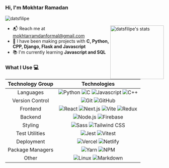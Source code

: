 ### Hi, I'm Mokhtar Ramadan

![datsfilipe](https://komarev.com/ghpvc/?username=mokhtarmramadan&color=22272e)

<img align="right" height="170em" src="https://github-readme-stats.vercel.app/api?username=Gabrieluser430&show_icons=true&border_radius=5&theme=github_dark_dimmed" alt="datsfilipe's stats"/>

- :mailbox_with_mail: Reach me at <a href="mailto:contato@datsfilipe.dev" target="_blank">mokhtarramdanformal@gmail.com
- :briefcase: I have been making projects with **C, Python, CPP, Django, Flask and Javascript** 
- :books: I'm currently learning **Javascript and SQL**

### What I Use :computer:

| Technology Group | Technologies |
| :---: | :---: |
| Languages | ![Python](https://img.shields.io/badge/-Python-22272e?logo=python) ![C](https://img.shields.io/badge/-C-22272e?logo=c) ![Javascript](https://img.shields.io/badge/-C-22272e?logo=javascript) ![C++](https://img.shields.io/badge/-C-22272e?logo=cpp) 
| Version Control | ![Git](https://img.shields.io/badge/-Git-22272e?logo=git) ![GitHub](https://img.shields.io/badge/-GitHub-22272e?logo=github)  |
| Frontend | ![React](https://img.shields.io/badge/-React-22272e?logo=react) ![Next.js](https://img.shields.io/badge/-Next.js-22272e?logo=next.js) ![Vite](https://img.shields.io/badge/-Vite-22272e?logo=vite) ![Redux](https://img.shields.io/badge/-Redux-22272e?logo=redux&logoColor=ba8fff) |
| Backend | ![Node.js](https://img.shields.io/badge/-Node.js-22272e?logo=node.js)  ![Firebase](https://img.shields.io/badge/-Firebase-22272e?logo=firebase)  |
| Styling | ![Sass](https://img.shields.io/badge/-Sass-22272e?logo=sass)  ![Tailwind CSS](https://img.shields.io/badge/-Tailwind%20CSS-22272e?logo=tailwind-css) 
| Test Utilities | ![Jest](https://img.shields.io/badge/-Jest-22272e?logo=jest) ![Vitest](https://img.shields.io/badge/-Vitest-22272e?logo=vitest) |
| Deployment | ![Vercel](https://img.shields.io/badge/-Vercel-22272e?logo=vercel) ![Netlify](https://img.shields.io/badge/-Netlify-22272e?logo=netlify) |
| Package Managers |  ![Yarn](https://img.shields.io/badge/-Yarn-22272e?logo=yarn) ![NPM](https://img.shields.io/badge/-NPM-22272e?logo=npm) |
| Other | ![Linux](https://img.shields.io/badge/-Linux-22272e?logo=linux) ![Markdown](https://img.shields.io/badge/-Markdown-22272e?logo=markdown) 

